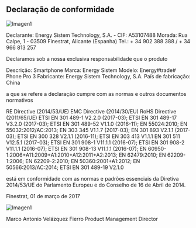 ## Declaração de conformidade

![Imagen1](http://static.energysistem.com/images/manuals/42500/5710f31fe85a6.jpg)

Declarante: Energy Sistem Technology, S.A. - CIF: A53107488
Morada: Rua Calpe, 1 - 03509 Finestrat, Alicante (Espanha)
Tel.: + 34 902 388 388 / + 34 966 813 257

Declaramos sob a nossa exclusiva responsabilidade que o produto

Descrição: Smartphone
Marca: Energy Sistem
Modelo: Energy#trade# Phone Pro 3
Fabricante: Energy Sistem Technology, S.A.
País de fabricação: China

a que se refere a declaração cumpre com as normas e outros documentos normativos

RE Directive (2014/53/UE)
EMC Directive (2014/30/EU)
RoHS Directive (2011/65/UE)
ETSI EN 301 489-1 V2.2.0 (2017-03);
ETSI EN 301 489-17 V3.2.0 (2017-03);
ETSI EN 301 489-52 V1.1.0 (2016-11);
EN 55024:2010;
EN 55032:2012/AC:2013;
EN 303 345 V1.1.7 (2017-03);
EN 301 893 V2.1.1 (2017-03);
ETSI EN 300 328 V2.1.1 (2016-11);
ETSI EN 303 413 V1.1.1
EN 301 511 V12.5.1 (2017-03);
ETSI EN 301 908-1 V11.1.1 (2016-07); 
ETSI EN 301 908-2 V11.1.1 (2016-07);
ETSI EN 301 908-13 V11.1.1 (2016-07);
EN 60950-1:2006+A11:2009+A1:2010+A12:2011+A2:2013;
EN 62479:2010;
EN 62209-1:2006;
EN 62209-2:2010;
EN 50360:2001+A1:2012;
EN 50566:2013/AC:2014;
ETSI EN 301 489-19 V2.1.0

está em conformidade com as normas e padrões essenciais da Diretiva 2014/53/UE do Parlamento Europeu e do Conselho de 16 de Abril de 2014.

Finestrat, 01 de março de 2017 

![Imagen1](http://static.energysistem.com/images/manuals/42547/586ce335eb9df.jpg)

Marco Antonio Velázquez Fierro 
Product Management Director
